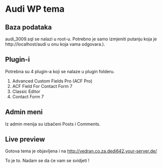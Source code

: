 # Audi WP tema
## Baza podataka
audi_3009.sql se nalazi u root-u. Potrebno je samo izmjeniti putanju koja je http://localhost/audi u onu koja vama odgovara.).

## Plugin-i
Potrebna su 4 plugin-a koji se nalaze u plugin folderu.
1. Advanced Custom Fields Pro (ACF Pro)
2. ACF Field For Contact Form 7
3. Classic Editor
4. Contact Form 7

## Admin meni
Iz admin menija su izbačeni Posts i Comments.

## Live preview
Gotova tema je objavljena i na http://vedran.co.za.dedi642.your-server.de/

To je to. Nadam se da će vam se svidjeti !
